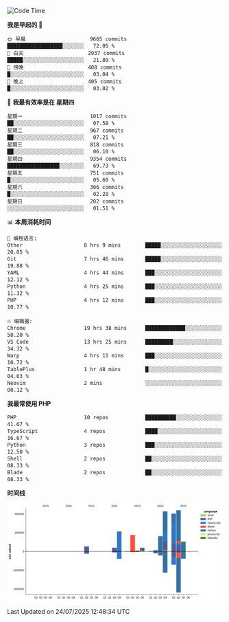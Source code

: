 <!--START_SECTION:waka-->
![Code Time](http://img.shields.io/badge/Code%20Time-3%2C887%20hrs%2013%20mins-blue)

**我是早起的 🐤** 

```text
🌞 早晨                     9665 commits        ██████████████████░░░░░░░   72.05 % 
🌆 白天                     2937 commits        █████░░░░░░░░░░░░░░░░░░░░   21.89 % 
🌃 傍晚                     408 commits         █░░░░░░░░░░░░░░░░░░░░░░░░   03.04 % 
🌙 晚上                     405 commits         █░░░░░░░░░░░░░░░░░░░░░░░░   03.02 % 
```
📅 **我最有效率是在 星期四** 

```text
星期一                      1017 commits        ██░░░░░░░░░░░░░░░░░░░░░░░   07.58 % 
星期二                      967 commits         ██░░░░░░░░░░░░░░░░░░░░░░░   07.21 % 
星期三                      818 commits         ██░░░░░░░░░░░░░░░░░░░░░░░   06.10 % 
星期四                      9354 commits        █████████████████░░░░░░░░   69.73 % 
星期五                      751 commits         █░░░░░░░░░░░░░░░░░░░░░░░░   05.60 % 
星期六                      306 commits         █░░░░░░░░░░░░░░░░░░░░░░░░   02.28 % 
星期日                      202 commits         ░░░░░░░░░░░░░░░░░░░░░░░░░   01.51 % 
```


📊 **本周消耗时间** 

```text
💬 编程语言: 
Other                    8 hrs 9 mins        █████░░░░░░░░░░░░░░░░░░░░   20.85 % 
Git                      7 hrs 46 mins       █████░░░░░░░░░░░░░░░░░░░░   19.88 % 
YAML                     4 hrs 44 mins       ███░░░░░░░░░░░░░░░░░░░░░░   12.12 % 
Python                   4 hrs 25 mins       ███░░░░░░░░░░░░░░░░░░░░░░   11.32 % 
PHP                      4 hrs 12 mins       ███░░░░░░░░░░░░░░░░░░░░░░   10.77 % 

🔥 编辑器: 
Chrome                   19 hrs 38 mins      █████████████░░░░░░░░░░░░   50.20 % 
VS Code                  13 hrs 25 mins      █████████░░░░░░░░░░░░░░░░   34.32 % 
Warp                     4 hrs 11 mins       ███░░░░░░░░░░░░░░░░░░░░░░   10.72 % 
TablePlus                1 hr 48 mins        █░░░░░░░░░░░░░░░░░░░░░░░░   04.63 % 
Neovim                   2 mins              ░░░░░░░░░░░░░░░░░░░░░░░░░   00.12 % 
```

**我最常使用 PHP** 

```text
PHP                      10 repos            ██████████░░░░░░░░░░░░░░░   41.67 % 
TypeScript               4 repos             ████░░░░░░░░░░░░░░░░░░░░░   16.67 % 
Python                   3 repos             ███░░░░░░░░░░░░░░░░░░░░░░   12.50 % 
Shell                    2 repos             ██░░░░░░░░░░░░░░░░░░░░░░░   08.33 % 
Blade                    2 repos             ██░░░░░░░░░░░░░░░░░░░░░░░   08.33 % 
```



**时间线**

![Lines of Code chart](https://raw.githubusercontent.com/abrahamgreyson/abrahamgreyson/main/assets/bar_graph.png)


 Last Updated on 24/07/2025 12:48:34 UTC
<!--END_SECTION:waka-->
